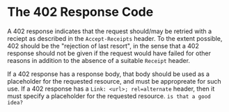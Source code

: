 # The 402 Response Code
A 402 response indicates that the request should/may be retried with a reciept as described in the `Accept-Receipts` header. To the extent possible, 402 should be the "rejection of last resort", in the sense that a 402 response should not be given if the request would have failed for other reasons in addition to the absence of a suitable `Receipt` header.

If a 402 response has a response body, that body should be used as a placeholder for the requested resource, and must be appropreate for such use. If a 402 response has a `Link: <url>; rel=alternate` header, then it must specify a placeholder for the requested resource. `is that a good idea?`

